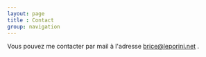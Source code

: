 ```yaml
---
layout: page
title : Contact
group: navigation
---
```


Vous pouvez me contacter par mail à l'adresse <brice@leporini.net> .